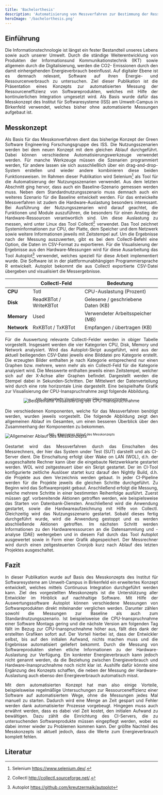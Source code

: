 ```yaml
---
title: 'Bachelorthesis'
description: 'Automatisierung von Messverfahren zur Bestimmung der Ressourceneffizienz von Software mittels Continuous Integration'
heroImage: '/bachelorthesis.png'
---
```


## Einführung

Die Informationstechnologie ist längst ein fester Bestandteil unseres Lebens sowie
auch unserer Umwelt. Durch die ständige Weiterentwicklung von Produkten der Informationsund Kommunikationstechnik (IKT) sowie allgemein durch die Digitalisierung, werden die CO2-
Emissionen durch den damit einhergehenden Energieverbrauch beeinflusst. Auf digitaler Ebene ist es
demnach relevant, Software auf ihren Energie- und Ressourcenverbrauch zu untersuchen. Ziel dieser
Publikation ist die Präsentation eines Konzepts zur automatisierten Messung der Ressourceneffizienz
von Softwareprodukten, welches mit Hilfe der kontinuierlichen Integration umgesetzt wird. Als
Basis wurde dafür das Messkonzept des Institut für Softwaresysteme (ISS) am Umwelt-Campus
in Birkenfeld verwendet, welches bisher ohne automatisierte Messungen aufgebaut ist.

## Messkonzept

Als Basis für das Messkonverfahren dient das bisherige Konzept der Green Software Engineering Forschungsgruppe des ISS. 
Die Nutzungsszenarien werden bei dem neuen Konzept mit dem gleichen Ablauf durchgeführt. 
Dabei können verschiedene Automatisierungswerkzeuge verwendet werden. Für manche Werkzeuge müssen die Szenarien programmiert
werden, für andere lassen sie sich ausschließlich über ein drag-and-drop-System erstellen und
wieder andere kombinieren diese beiden Funktionsweisen. Im Rahmen dieser Publikation wird Selenium[^Selenium] als Tool für die 
Automatisierung der Nutzungsszenarien verwendet. 
Aus dem letzten Abschnitt ging hervor, dass auch ein Baseline-Szenario
gemessen werden muss. Neben dem Standardnutzungsszenario muss demnach auch ein
weiteres Szenario für die Baseline entwickelt werden.
Für das entwickelte Messverfahren ist zudem die Hardware-Auslastung besonders interessant.
Bei Ausführung der Nutzungsszenarien wird darauf geachtet, die Funktionen und Module
auszuführen, die besonders für einen Anstieg der Hardware-Ressourcen verantwortlich sind.
Um diese Auslastung zu messen, wird unter Linux das Tool Collectl[^Collectl] verwendet. Das
Tool zeichnet Systeminformationen zur CPU, der Platte, dem Speicher und dem Netzwerk
sowie weitere Informationen jeweils mit Zeitstempel auf. Um die Ergebnisse nach
der Messung auszuwerten, gibt es bei dem Collectl-Befehl eine Option, die Daten im
CSV-Format zu exportieren.
Für die Visualisierung der Ergebnisse aus den Hardware-Messungen wird für diese Ausarbeitung das Tool Autoplot[^Autoplot] verwendet, welches
speziell für diese Arbeit implementiert wurde. Die Software ist in der plattformunabhängigen Programmiersprache R entwickelt. 
Autoplot bekommt die aus Collectl exportierte CSV-Datei übergeben und visualisiert die Messergebnisse.

|               | Collectl-Feld          | Bedeutung                          |
|---------------|------------------------|------------------------------------|
| <b>CPU<b>     | Totl                   | CPU-Auslastung (Prozent)           |
| <b>Disk<b>    | ReadKBTot / WriteKBTot | Gelesene / geschriebene Daten (KB) |
| <b>Memory<b>  | Used                   | Verwendeter Arbeitsspeicher (MB)   |
| <b>Network<b> | RxKBTot / TxKBTot      | Empfangen / übertragen (KB)        |

Für die Auswertung relevante Collectl-Felder werden in obiger Tabelle vorgestellt. Insgesamt
werden die vier Kategorien CPU, Disk, Memory und Network analysiert. Wird das Autoplot-Skript ausgeführt, 
wird aus der aktuell beiliegenden CSV-Datei jeweils eine Bilddatei
pro Kategorie erstellt. Die erzeugten Bilder enthalten je nach Kategorie entsprechend nur
einen Graphen bzw. mehrere, wenn mehr als ein Collectl-Feld für die Kategorie analysiert
wird. Die Messwerte enthalten jeweils einen Zeitstempel, welcher sich auf der X-Achse
aller Graphen befindet. Dargestellt werden die Stempel dabei in Sekunden-Schritten. Der
Mittelwert der Datenverteilung wird durch eine rote horizontale Linie dargestellt. Eine
beispielhafte Grafik zur Visualisierung der CPU-Inanspruchnahme zeigt folgende Abbildung.

<div style="box-shadow: var(--box-shadow--light);margin-inline:auto;text-align:center;border-radius:2%">
    <img src="/CPU.png" alt="Beispielhafte Visualisierung der CPU-Inanspruchnahme">
    <p style="padding-bottom:10px;margin-top:-20px;font-size: 75%;text-align:center;">Abb.: Beispielhafte Visualisierung der CPU-Inanspruchnahme</p>
</div>

Die verschiedenen Komponenten, welche für das Messverfahren benötigt werden, wurden jeweils vorgestellt. 
Die folgende Abbildung zeigt den allgemeinen Ablauf im Gesamten, um einen besseren Überblick über den Zusammenhang der Komponenten zu bekommen.

<div style="box-shadow: var(--box-shadow--light);margin-inline:auto;border-radius:2%">
    <img src="/Automated_CI_Ablauf.png" alt="Allgemeiner Ablauf des Messkonzepts">
    <p style="padding-bottom:10px;margin-top:-20px;font-size: 75%;text-align:center;">Abb.: Allgemeiner Ablauf des Messkonzepts</p>
</div>

Gestartet wird das Messverfahren durch das Einschalten des Messrechners, der hier das System under Test (SUT)
darstellt und als CI-Server dient. Die Einschaltung erfolgt über Wake on LAN (WOL), d.h. der
ausgeschaltete Rechner kann über die eingebaute Netzwerkkarte gestartet werden. WOL wird
zeitgesteuert über ein Skript gestartet. Der im CI-Tool konfigurierte zeitliche Auslöser startet
kurz darauf den Nightly Build, d.h. die Projekte aus dem Verzeichnis werden gebaut. In jeder
CI-Pipeline werden für die Projekte jeweils die gleichen Schritte durchgeführt. Zu Beginn
wird das Softwareprojekt gebaut. Anschließend erfolgt die Messung, welche mehrere Schritte
in einer bestimmten Reihenfolge ausführt. Zuerst müssen ggf. vorbereitende Aktionen
getroffen werden, wie beispielsweise das Starten von Datenbank-Diensten. Anschließend
wird die Anwendung gestartet, sowie die Hardwareaufzeichnung mit Hilfe von Collectl.
Gleichzeitig wird das Nutzungsszenario gestartet. Sobald dieses fertig durchgeführt wurde,
wird die Anwendung gestoppt und es werden abschließende Aktionen getroffen. Im nächsten
Schritt werden Informationen zu den Hardwareressourcen an die Datensammlung und -analyse (DAE) weitergeben und in
diesem Fall durch das Tool Autoplot ausgewertet sowie in Form einer Grafik abgespeichert.
Der Messrechner wird durch einen zeitgesteuerten Cronjob kurz nach Ablauf des letzten
Projektes ausgeschaltet.

## Fazit

In dieser Publikation wurde auf Basis des Messkonzepts des Institut für Softwaresysteme
am Umwelt-Campus in Birkenfeld ein erweitertes Konzept entwickelt, welches mittels
Continuous Integration durchgeführt werden kann. Ziel des vorgestellten Messkonzepts
ist die Unterstützung aller Entwickler im Hinblick auf nachhaltige Software. Mit Hilfe der
Auswertungssoftware Autoplot können verschiedene Messungen von Softwareprodukten
direkt miteinander verglichen werden. Darunter zählen sowohl die Messungen zur Baseline
als auch zum Standardnutzungsszenario. Ist beispielsweise die CPU-Inanspruchnahme
einer Software Montags gering und die nächste Version am folgenden Tag fällt im Bezug
zur CPU-Inanspruchnahme höher aus, fällt dies dank der erstellten Grafiken sofort auf.
Der Vorteil hierbei ist, dass der Entwickler selbst, bis auf den initialen Aufwand, nichts
machen muss und die Ergebnisse automatisiert geliefert bekommt. Durch die Messung
von Softwareprodukten stehen etliche Informationen zu der Hardware-Auslastung zur
Verfügung. Ein konkreter Energieverbrauch kann jedoch nicht genannt werden, da die
Beziehung zwischen Energieverbrauch und Hardware-Inanspruchnahme noch nicht klar ist.
Aushilfe dafür könnte eine Ergänzung des Konzepts schaffen, die neben der Messung der
Hardware-Auslastung auch ebenso den Energieverbrauch automatisch misst.

Mit dem automatisierten Konzept hat man also einige Vorteile, beispielsweise regelmäßige
Untersuchungen zur Ressourceneffizienz einer Software auf automatisiertem Wege, ohne
die Messungen jedes Mal manuell zu starten. Dadurch wird eine Menge an Zeit gespart
und Fehler werden dank automatisierter Prozesse vorgebeugt. Hingegen muss auch erwähnt
werden, dass es dabei viel Zeit kostet, den initialen Aufwand zu bewältigen. Dazu zählt die Einrichtung des CI-Servers, 
die zu untersuchenden Softwareprodukte müssen eingepflegt
werden, wobei es dabei immer wieder zu Problemen kommen kann. Der größte Nachteil
des Messkonzepts ist aktuell jedoch, dass die Werte zum Energieverbrauch komplett fehlen.

## Literatur

[^Selenium]: Selenium https://www.selenium.dev/.
[^Collectl]: Collectl http://collectl.sourceforge.net/.
[^Autoplot]: Autoplot https://github.com/kreutzermaik/autoplot


<style>
    p {
        text-align: justify;
    }
</style>